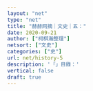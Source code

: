 ```yaml
---
layout: "net"
type: "net"
title: "赫赫网摘｜文史｜五："
date: 2020-09-21
author: ["柯棋瀚整理"]
netsort: ["文史"]
categories: ["史"]
url: net/history-5
description: '「」目錄：'
vertical: false
draft: true
---
```


